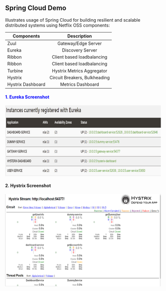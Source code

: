 ## Spring Cloud Demo
  Illustrates usage of Spring Cloud for building resilient and scalable distributed systems using 
  Netflix OSS components: 
  
  | Components        | Description           
| ------------- |:-------------:| 
| Zuul      | Gateway/Edge Server | 
| Eureka      | Discovery Server |  
| Ribbon | Client based loadbalancing      |  
| Ribbon | Client based loadbalancing      |  
| Turbine | Hystrix Metrics Aggregator      |  
| Hystrix | Circuit Breakers, Bulkheading      |  
| Hystrix Dashboard | Metrics Dashboard      |  



#### <span style="color:blue"> 1. Eureka Screenshot </span>
<img src="https://github.com/GolfRider/spring-cloud-demo/blob/master/eureka-discovery.png" width="700" height="230" />

#### 2. Hystrix Screenshot
<img src="https://github.com/GolfRider/spring-cloud-demo/blob/master/hystrix-dashboard.png" width="700" height="300" />
